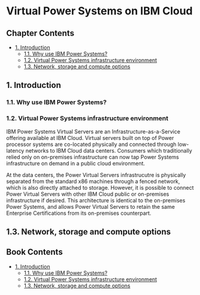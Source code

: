 # Virtual Power Systems on IBM Cloud

## Chapter Contents

- [1. Introduction](#1-introduction)
    - [1.1. Why use IBM Power Systems?](#11-why-use-ibm-power-systems)
    - [1.2. Virtual Power Systems infrastructure environment](#12-virtual-power-systems-infrastructure-environment)
    - [1.3. Network, storage and compute options](#13-network-storage-and-compute-options)

## 1. Introduction

### 1.1. Why use IBM Power Systems?

### 1.2. Virtual Power Systems infrastructure environment

IBM Power Systems Virtual Servers are an Infrastructure-as-a-Service offering available at IBM Cloud. Virtual servers built on top of Power processor systems are co-located physically and connected through low-latency networks to IBM Cloud data centers. Consumers which traditionally relied only on on-premises infrastructure can now tap Power Systems infrastructure on demand in a public cloud environment.

At the data centers, the Power Virtual Servers infrastrucutre is physically separated from the standard x86 machines through a fenced network, which is also directly attached to storage. However, it is possible to connect Power Virtual Servers with other IBM Cloud public or on-premises infrastructure if desired. This architecture is identical to the on-premises Power Systems, and allows Power Virtual Servers to retain the same Enterprise Certifications from its on-premises counterpart.

## 1.3. Network, storage and compute options

## Book Contents

- [1. Introduction](./chapter-1.md)
    - [1.1. Why use IBM Power Systems?](./chapter-1.md#11-why-use-ibm-power-systems)
    - [1.2. Virtual Power Systems infrastructure environment](./chapter-1.md#12-virtual-power-systems-infrastructure-environment)
    - [1.3. Network, storage and compute options](./chapter-1.md#13-network-storage-and-compute-options)
